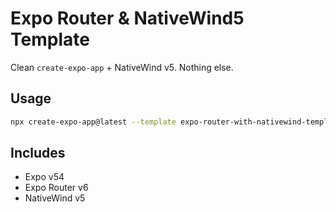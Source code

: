 # Expo Router & NativeWind5 Template

Clean `create-expo-app` + NativeWind v5. Nothing else.

## Usage

```bash
npx create-expo-app@latest --template expo-router-with-nativewind-template MyApp
```

## Includes

- Expo v54
- Expo Router v6
- NativeWind v5
